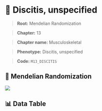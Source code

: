 # 🧪 Discitis, unspecified

> **Root:** Mendelian Randomization

> **Chapter:** 13  

> **Chapter name:** Musculoskeletal

> **Phenotype:** Discitis, unspecified  

> **Code:** `M13_DISCITIS`

## 🧬 Mendelian Randomization  

<img src="/MR/Figures/Forward/M13_DISCITIS.png"/>

## 📊 Data Table

<CsvTableMRF src="/public/MR/Data/Forward/M13_DISCITIS.csv"/>
